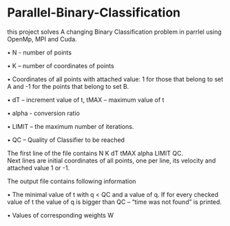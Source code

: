 # Parallel-Binary-Classification
this project solves A changing Binary Classification problem in parrlel using OpenMp, MPI and Cuda.

•	N - number of points

•	K – number of coordinates of points

•	Coordinates of all points with attached value: 1 for those that belong to set A and -1 for the points that belong to set B.

•	dT – increment value of t, tMAX – maximum value of t

•	alpha - conversion ratio

•	LIMIT – the maximum number of iterations. 

•	QC – Quality of Classifier to be reached 

The first line of the file contains   N    K    dT   tMAX   alpha      LIMIT   QC.  
Next lines are initial coordinates of all points, one per line, its velocity and attached value 1 or -1.

The output file contains following information

•	The minimal value of t with q < QC and a value of q. If for every checked value of t the value of q is bigger than QC – “time was not found” is printed.

•	Values of corresponding weights W
